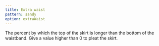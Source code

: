 ```yaml
---
title: Extra waist
pattern: sandy
option: extraWaist
---
```


The percent by which the top of the skirt is longer than the bottom of the waistband. Give a value higher than 0 to pleat the skirt.